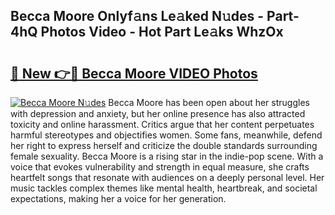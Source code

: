 ## Becca Moore Onlyf𝚊ns Le𝚊ked N𝚞des - Part-4hQ Photos Video - Hot Part Le𝚊ks WhzOx

# <h2><a href="http://ab39321.deff.icu/?id=Becca+Moore">🔗 New 👉🔴 Becca Moore VIDEO Photos</a></h2>

[![Becca Moore N𝚞des](https://i.imgur.com/rIISA9y.gif)](http://ab39321.deff.icu/?id=Becca+Moore)
Becca Moore has been open about her struggles with depression and anxiety, but her online presence has also attracted toxicity and online harassment. Critics argue that her content perpetuates harmful stereotypes and objectifies women. Some fans, meanwhile, defend her right to express herself and criticize the double standards surrounding female sexuality. Becca Moore is a rising star in the indie-pop scene. With a voice that evokes vulnerability and strength in equal measure, she crafts heartfelt songs that resonate with audiences on a deeply personal level. Her music tackles complex themes like mental health, heartbreak, and societal expectations, making her a voice for her generation.
